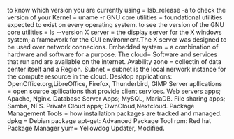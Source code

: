 to know which version you are currently using = lsb_release -a 
to check the version of your Kernel = uname -r
GNU core utilities = foundational utilities expected to exist on every operating system.
to see the version of the GNU core utilities = ls --version
X server = the display server for the X windows system; a framework for the GUI environment.The X server was designed to be used over network connecions.
Embedded system = a combination of hardware and software for a purpose.
The cloud= Software and services that run and are available on the internet.
Avability zone = collectin of data center itself and a Region.
Subnet = subnet is the local nerwork instance for the compute resource in the cloud.
Desktop applications: OpenOffice.org,LibreOffice, Firefox, Thunderbird, GIMP
Server apllications = open source apllications that provide client services.
Web servers apps; Apache, Nginx.
Database Server Apps; MySQL, MariaDB.
File sharing apps; Samba, NFS.
Private Cloud apps; OwnCloud,Nextcloud.
Package Management Tools = how installation packages are tracked and managed.
dpkg = Debian package
apt-get: Advanced Package Tool
rpm: Red hat Package Manager
yum= Yellowdog Updater, Modified.


